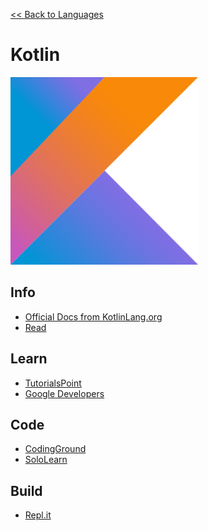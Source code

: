 <a href=".">&lt;&lt; Back to Languages</a>

# Kotlin

<img src="logos/Kotlin.png" width="300"/>

## Info
- [Official Docs from KotlinLang.org](https://kotlinlang.org/)
- [Read](https://en.wikipedia.org/wiki/Kotlin_(programming_language))

## Learn
- [TutorialsPoint](https://www.tutorialspoint.com/kotlin/index.htm)
- [Google Developers](https://developer.android.com/kotlin/learn)

## Code
- [CodingGround](https://www.tutorialspoint.com/compile_kotlin_online.php)
- [SoloLearn](https://code.sololearn.com/#kt)

## Build
- [Repl.it](https://repl.it/languages/kotlin)
